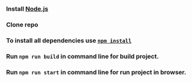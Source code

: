 ### Install [Node.js](https://nodejs.org/en/download/)   
### Clone repo 
### To install all dependencies use [`npm install`](https://docs.npmjs.com/cli/install)  
### Run `npm run build` in command line for build project.
### Run `npm run start` in command line for run project in browser.
